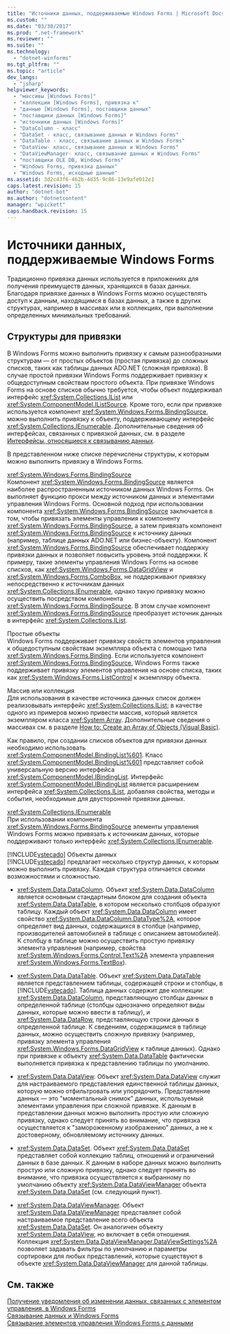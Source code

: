 ```yaml
---
title: "Источники данных, поддерживаемые Windows Forms | Microsoft Docs"
ms.custom: ""
ms.date: "03/30/2017"
ms.prod: ".net-framework"
ms.reviewer: ""
ms.suite: ""
ms.technology: 
  - "dotnet-winforms"
ms.tgt_pltfrm: ""
ms.topic: "article"
dev_langs: 
  - "jsharp"
helpviewer_keywords: 
  - "массивы [Windows Forms]"
  - "коллекции [Windows Forms], привязка к"
  - "данные [Windows Forms], поставщики данных"
  - "поставщики данных [Windows Forms]"
  - "источники данных [Windows Forms]"
  - "DataColumn - класс"
  - "DataSet - класс, связывание данных и Windows Forms"
  - "DataTable - класс, связывание данных и Windows Forms"
  - "DataView- класс, связывание данных и Windows Forms"
  - "DataViewManager- класс, связывание данных и Windows Forms"
  - "поставщики OLE DB, Windows Forms"
  - "Windows Forms, привязка данных"
  - "Windows Forms, исходные данные"
ms.assetid: 3d2c43f6-462b-4d35-9c86-13e9afe012e1
caps.latest.revision: 15
author: "dotnet-bot"
ms.author: "dotnetcontent"
manager: "wpickett"
caps.handback.revision: 15
---
```

# Источники данных, поддерживаемые Windows Forms
Традиционно привязка данных используется в приложениях для получения преимуществ данных, хранящихся в базах данных.  Благодаря привязке данных в Windows Forms можно осуществлять доступ к данным, находящимся в базах данных, а также в других структурах, например в массивах или в коллекциях, при выполнении определенных минимальных требований.  
  
## Структуры для привязки  
 В Windows Forms можно выполнить привязку к самым разнообразными структурам — от простых объектов \(простая привязка\) до сложных списков, таких как таблицы данных ADO.NET \(сложная привязка\).  В случае простой привязки Windows Forms поддерживает привязку к общедоступным свойствам простого объекта.  При привязке Windows Forms на основе списков обычно требуется, чтобы объект поддерживал интерфейс <xref:System.Collections.IList> или <xref:System.ComponentModel.IListSource>.  Кроме того, если при привязке используется компонент <xref:System.Windows.Forms.BindingSource>, можно выполнить привязку к объекту, поддерживающему интерфейс <xref:System.Collections.IEnumerable>.  Дополнительные сведения об интерфейсах, связанных с привязкой данных, см. в разделе [Интерфейсы, относящиеся к связыванию данных](../../../docs/framework/winforms/interfaces-related-to-data-binding.md).  
  
 В представленном ниже списке перечислены структуры, к которым можно выполнить привязку в Windows Forms.  
  
 <xref:System.Windows.Forms.BindingSource>  
 Компонент <xref:System.Windows.Forms.BindingSource> является наиболее распространенным источником данных Windows Forms. Он выполняет функцию прокси между источником данных и элементами управления Windows Forms.  Основной подход при использовании компонента <xref:System.Windows.Forms.BindingSource> заключается в том, чтобы привязать элементы управления к компоненту <xref:System.Windows.Forms.BindingSource>, а затем привязать компонент <xref:System.Windows.Forms.BindingSource> к источнику данных \(например, таблице данных ADO.NET или бизнес\-объекту\).  Компонент <xref:System.Windows.Forms.BindingSource> обеспечивает поддержку привязки данных и позволяет повысить уровень этой поддержки.  К примеру, такие элементы управления Windows Forms на основе списков, как <xref:System.Windows.Forms.DataGridView> и <xref:System.Windows.Forms.ComboBox>, не поддерживают привязку непосредственно к источникам данных <xref:System.Collections.IEnumerable>, однако такую привязку можно осуществить посредством компонента <xref:System.Windows.Forms.BindingSource>.  В этом случае компонент <xref:System.Windows.Forms.BindingSource> преобразует источник данных в интерфейс <xref:System.Collections.IList>.  
  
 Простые объекты  
 Windows Forms поддерживает привязку свойств элементов управления к общедоступным свойствам экземпляра объекта с помощью типа <xref:System.Windows.Forms.Binding>.  Если используется компонент <xref:System.Windows.Forms.BindingSource>, Windows Forms также поддерживает привязку элементов управления на основе списка, таких как <xref:System.Windows.Forms.ListControl> к экземпляру объекта.  
  
 Массив или коллекция  
 Для использования в качестве источника данных список должен реализовывать интерфейс <xref:System.Collections.IList>; в качестве одного из примеров можно привести массив, который является экземпляром класса <xref:System.Array>.  Дополнительные сведения о массивах см. в разделе [How to: Create an Array of Objects \(Visual Basic\)](http://msdn.microsoft.com/ru-ru/6b64e069-0387-400c-9081-3bdc581020c3).  
  
 Как правило, при создании списков объектов для привязки данных необходимо использовать <xref:System.ComponentModel.BindingList%601>.  Класс <xref:System.ComponentModel.BindingList%601> представляет собой универсальную версию интерфейса <xref:System.ComponentModel.IBindingList>.  Интерфейс <xref:System.ComponentModel.IBindingList> является расширением интерфейса <xref:System.Collections.IList>, добавляя свойства, методы и события, необходимые для двусторонней привязки данных.  
  
 <xref:System.Collections.IEnumerable>  
 При использовании компонента <xref:System.Windows.Forms.BindingSource> элементы управления Windows Forms можно привязать к источникам данных, которые поддерживают только интерфейс <xref:System.Collections.IEnumerable>.  
  
 [!INCLUDE[vstecado](../../../includes/vstecado-md.md)] Объекты данных  
 [!INCLUDE[vstecado](../../../includes/vstecado-md.md)] предлагает несколько структур данных, к которым можно выполнить привязку.  Каждая структура отличается своими возможностями и сложностью.  
  
-   <xref:System.Data.DataColumn>.  Объект <xref:System.Data.DataColumn> является основным стандартным блоком для создания объекта <xref:System.Data.DataTable>, в котором несколько столбцов образуют таблицу.  Каждый объект <xref:System.Data.DataColumn> имеет свойство <xref:System.Data.DataColumn.DataType%2A>, которое определяет вид данных, содержащихся в столбце \(например, производителей автомобилей в таблице с описанием автомобилей\).  К столбцу в таблице можно осуществить простую привязку элемента управления \(например, свойства <xref:System.Windows.Forms.Control.Text%2A> элемента управления <xref:System.Windows.Forms.TextBox>\).  
  
-   <xref:System.Data.DataTable>.  Объект <xref:System.Data.DataTable> является представлением таблицы, содержащей строки и столбцы, в [!INCLUDE[vstecado](../../../includes/vstecado-md.md)].  Таблица данных содержит две коллекции: <xref:System.Data.DataColumn>, представляющую столбцы данных в определенной таблице \(столбцы однозначно определяют виды данных, которые можно ввести в таблицу\), и <xref:System.Data.DataRow>, представляющую строки данных в определенной таблице.  К сведениям, содержащимся в таблице данных, можно осуществить сложную привязку \(например, привязку элемента управления <xref:System.Windows.Forms.DataGridView> к таблице данных\).  Однако при привязке к объекту <xref:System.Data.DataTable> фактически выполняется привязка к представлению таблицы по умолчанию.  
  
-   <xref:System.Data.DataView>.  Объект <xref:System.Data.DataView> служит для настраиваемого представления единственной таблицы данных, которую можно отфильтровать или упорядочить.  Представление данных — это "моментальный снимок" данных, используемый элементами управления при сложной привязке.  К данным в представлении данных можно выполнить простую или сложную привязку, однако следует принять во внимание, что привязка осуществляется к "замороженному изображению" данных, а не к достоверному, обновляемому источнику данных.  
  
-   <xref:System.Data.DataSet>.  Объект <xref:System.Data.DataSet> представляет собой коллекцию таблиц, отношений и ограничений данных в базе данных.  К данным в наборе данных можно выполнить простую или сложную привязку, однако следует принять во внимание, что привязка осуществляется к выбранному по умолчанию объекту <xref:System.Data.DataViewManager> объекта <xref:System.Data.DataSet> \(см. следующий пункт\).  
  
-   <xref:System.Data.DataViewManager>.  Объект <xref:System.Data.DataViewManager> представляет собой настраиваемое представление всего объекта <xref:System.Data.DataSet>. Он аналогичен объекту <xref:System.Data.DataView>, но включает в себя отношения.  Коллекция <xref:System.Data.DataViewManager.DataViewSettings%2A> позволяет задавать фильтры по умолчанию и параметры сортировки для любых представлений, которые существуют в объекте <xref:System.Data.DataViewManager> для данной таблицы.  
  
## См. также  
 [Получение уведомления об изменении данных, связанных с элементом управления, в Windows Forms](../../../docs/framework/winforms/change-notification-in-windows-forms-data-binding.md)   
 [Связывание данных и Windows Forms](../../../docs/framework/winforms/data-binding-and-windows-forms.md)   
 [Связывание элементов управления Windows Forms с данными](../../../docs/framework/winforms/windows-forms-data-binding.md)